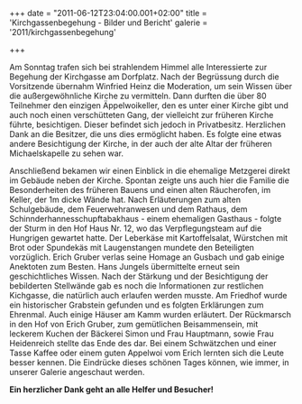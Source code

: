+++
date = "2011-06-12T23:04:00.001+02:00"
title = 'Kirchgassenbegehung - Bilder und Bericht'
galerie = '2011/kirchgassenbegehung'

+++

Am Sonntag trafen sich bei strahlendem Himmel alle Interessierte zur Begehung der Kirchgasse am Dorfplatz. Nach der Begrüssung durch die Vorsitzende übernahm Winfried Heinz die Moderation, um sein Wissen über die außergewöhnliche Kirche zu vermitteln. Dann durften die über 80 Teilnehmer den einzigen Äppelwoikeller, den es unter einer Kirche gibt und auch noch einen verschütteten Gang, der vielleicht zur früheren Kirche führte, besichtigen. Dieser befindet sich jedoch in Privatbesitz. Herzlichen Dank an die Besitzer, die uns dies ermöglicht haben. Es folgte eine etwas andere Besichtigung der Kirche, in der auch der alte Altar der früheren Michaelskapelle zu sehen war.

Anschließend bekamen wir einen Einblick in die ehemalige Metzgerei direkt im Gebäude neben der Kirche. Spontan zeigte uns auch hier die Familie die Besonderheiten des früheren Bauens und einen alten Räucherofen, im Keller, der 1m dicke Wände hat. Nach Erläuterungen zum alten Schulgebäude, dem Feuerwehranwesen und dem Rathaus, dem Schinnderhannesschupftabakhaus - einem ehemaligen Gasthaus - folgte der Sturm in den Hof Haus Nr. 12, wo das Verpflegungsteam auf die Hungrigen gewartet hatte. Der Leberkäse mit Kartoffelsalat, Würstchen mit Brot oder Spundekäs mit Laugenstangen mundete den Beteiligten vorzüglich. Erich Gruber verlas seine Homage an Gusbach und gab einige Anektoten zum Besten. Hans Jungels übermittelte erneut sein geschichtliches Wissen. Nach der Stärkung und der Besichtigung der bebilderten Stellwände gab es noch die Informationen zur restlichen Kichgasse, die natürlich auch erlaufen werden musste. Am Friedhof wurde ein historischer Grabstein gefunden und es folgten Erklärungen zum Ehrenmal. Auch einige Häuser am Kamm wurden erläutert. Der Rückmarsch in den Hof von Erich Gruber, zum gemütlichen Beisammensein, mit leckerem Kuchen der Bäckerei Simon und Frau Hauptmann, sowie Frau Heidenreich stellte das Ende des dar. Bei einem Schwätzchen und einer Tasse Kaffee oder einem guten Appelwoi vom Erich lernten sich die Leute besser kennen. Die Eindrücke dieses schönen Tages können, wie immer, in unserer Galerie angeschaut werden.

**Ein herzlicher Dank geht an alle Helfer und Besucher!**

      